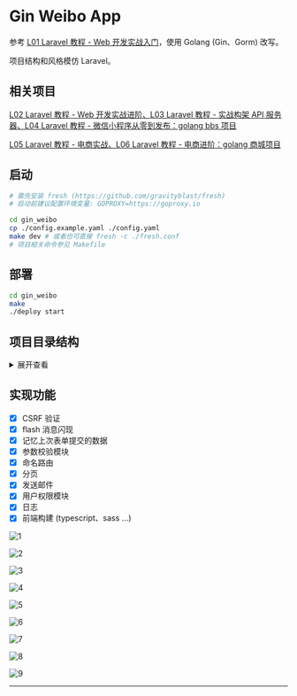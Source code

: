 # Gin Weibo App
参考 [L01 Laravel 教程 - Web 开发实战入门](https://learnku.com/courses/laravel-essential-training/5.8)，使用 Golang (Gin、Gorm) 改写。

项目结构和风格模仿 Laravel。

## 相关项目
[L02 Laravel 教程 - Web 开发实战进阶、L03 Laravel 教程 - 实战构架 API 服务器、L04 Laravel 教程 - 微信小程序从零到发布：golang bbs 项目](https://github.com/Away0x/gin_bbs)

[L05 Laravel 教程 - 电商实战、L06 Laravel 教程 - 电商进阶：golang 商城项目](https://github.com/Away0x/echo_shop)

## 启动
```bash
# 需先安装 fresh (https://github.com/gravityblast/fresh)
# 启动前建议配置环境变量: GOPROXY=https://goproxy.io

cd gin_weibo
cp ./config.example.yaml ./config.yaml
make dev # 或者也可直接 fresh -c ./fresh.conf
# 项目相关命令参见 Makefile
```

## 部署
```bash
cd gin_weibo
make
./deploy start
```

## 项目目录结构
<details>
<summary>展开查看</summary>
<pre><code>
├── app              项目核心逻辑代码
│    ├── auth        用户相关
│    ├── controllers 控制器
│    ├── helpers     工具方法
│    ├── models      模型
│    ├── policies    权限校验
│    ├── requests    参数校验
│    ├── services    复杂查询
│    └── view_models 数据转换
│
├── config           配置中心
│
├── database         数据库
│    └── factory     数据 mock
│
├── middleware       中间件
│    └── wrapper     controller 包裹函数
│
├── pkg              项目依赖
│
├── public           项目静态文件
│
├── resources        前端源码
│    └── view        go 模板文件
│
├── routes           路由
│    └── routes.go   路由注册
│    └── api.go      api 路由注册
│    └── web.go      页面路由注册
│    └── named       命名路由模块
│
├── storage          存放日志等文件
│
├── main.go          项目入口
│
├── config.yaml      项目配置
│
├── deploy.sh        部署脚本
│
└── Makefile         Makefile 文件
</code></pre>
</details>

## 实现功能
- [x] CSRF 验证
- [x] flash 消息闪现
- [x] 记忆上次表单提交的数据
- [x] 参数校验模块
- [x] 命名路由
- [x] 分页
- [x] 发送邮件
- [x] 用户权限模块
- [x] 日志
- [x] 前端构建 (typescript、sass ...)

![1](readme/1.png)

![2](readme/2.png)

![3](readme/3.png)

![4](readme/4.png)

![5](readme/5.png)

![6](readme/6.png)

![7](readme/7.png)

![8](readme/8.png)

![9](readme/9.png)

***
